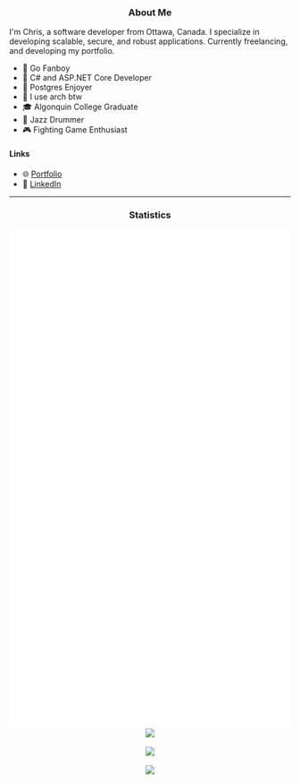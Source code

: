 <h3 align="center">About Me</h1>

I'm Chris, a software developer from Ottawa, Canada. I specialize in developing scalable, secure, and robust applications. Currently freelancing, and developing my portfolio.

- 👺 Go Fanboy
- 🤖 C# and ASP.NET Core Developer
- 🐘 Postgres Enjoyer
- 🐧 I use arch btw
- 🎓 Algonquin College Graduate
- 🥁 Jazz Drummer
- 🎮 Fighting Game Enthusiast

#### Links

- 🌐 [Portfolio](https://chris-dykes.dev/)
- 👔 [LinkedIn](https://www.linkedin.com/in/christopher-dykes/)

---

<h3 align="center">Statistics</h1>

<p align="center">
  <img src="https://raw.githubusercontent.com/chris-dykes-j/github-stats/master/generated/languages.svg#gh-dark-mode-only">
  <img src="https://raw.githubusercontent.com/chris-dykes-j/github-stats/master/generated/languages.svg#gh-light-mode-only">
  <img src="https://raw.githubusercontent.com/chris-dykes-j/github-stats/master/generated/overview.svg#gh-dark-mode-only">
  <img src="https://raw.githubusercontent.com/chris-d-j/github-stats/master/generated/overview.svg#gh-light-mode-only">
</p>

<p align="center">
  <a href="https://git.io/streak-stats#gh-light-mode-only">
    <img src="https://github-readme-streak-stats-pi-gold.vercel.app?user=chris-dykes-j&theme=vue">
  </a>
</p>
<p align="center">
  <a href="https://git.io/streak-stats#gh-dark-mode-only">
    <img src="https://github-readme-streak-stats-pi-gold.vercel.app?user=chris-dykes-j&theme=dark-smoky">
  </a>
</p>

